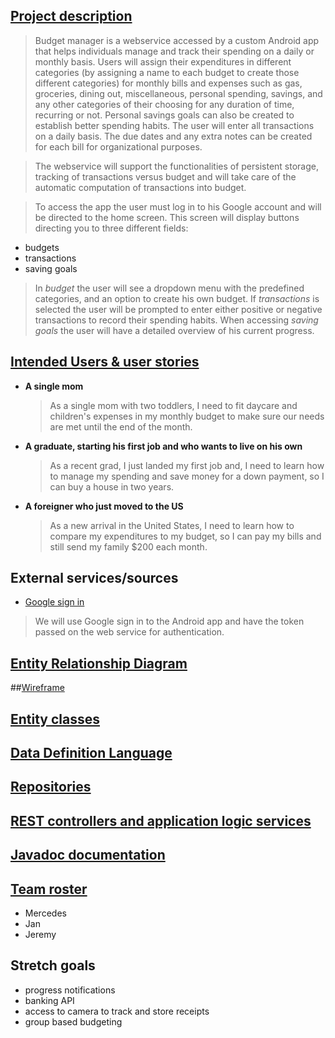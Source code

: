 ## [Project description](https://github.com/budget-manager/budget-manager.github.io/blob/master/index.md)


>Budget manager is a webservice accessed by a custom Android app that helps individuals manage and
track their spending on a daily 
or monthly basis. 
Users will assign their expenditures in different categories (by assigning a name to each budget to 
create those different categories) for monthly bills and expenses such as
gas, groceries, dining out, miscellaneous, personal spending, savings, and any other categories of 
their choosing for any duration of time, recurring or not. 
Personal savings goals can also be created to establish better spending habits.
The user will enter all transactions on a daily basis. 
The due dates and any extra notes can be created for each bill for organizational purposes. 

>The webservice will support the functionalities of persistent storage, tracking of transactions 
>versus budget and will take care of the automatic computation of transactions into budget.

>To access the app the user must log in to his Google account and will be directed to the home 
screen. This screen will display buttons directing you to three different fields: 
  * budgets
  * transactions
  * saving goals
>In _budget_ the user will see a dropdown menu with the predefined categories, and an option to
create his own budget. 
If _transactions_ is selected the user will be prompted to enter either positive or negative 
transactions to record their spending habits.
When accessing _saving goals_ the user will have a detailed overview of his current progress.


## [Intended Users & user stories](https://github.com/budget-manager/budget-manager.github.io/blob/master/index.md)


   * **A single mom**
        > As a single mom with two toddlers, I need to fit daycare and children's expenses 
          in my monthly budget to make sure our needs are met until the end of the month.
    
   * **A graduate, starting his first job and who wants to live on his own**
        > As a recent grad, I just landed my first job and, I need to learn how to manage my 
          spending and save money for a down payment, so I can buy a house in two years.
        
   * **A foreigner who just moved to the US**
        > As a new arrival in the United States, I need to learn how to compare my expenditures to
          my budget, so I can pay my bills and still send my family $200 each month.
                                                  

## External services/sources
   * [Google sign in](https://developers.google.com/identity/sign-in/android/start-integrating)
   >We will use Google sign in to the Android app and have the token passed on the web service for
   authentication. 
 

## [Entity Relationship Diagram](https://github.com/budget-manager/budget-manager.github.io/blob/master/docs/img/entity-relationships.png)

##[Wireframe](https://github.com/budget-manager/budget-manager.github.io/blob/master/docs/img/wireframe-budget-manager.png)

## [Entity classes](https://github.com/budget-manager/budget-manager-server/tree/master/src/main/java/edu/cnm/deepdive/budgetmanagerservice/model/entity)

## [Data Definition Language]()

## [Repositories](https://github.com/budget-manager/budget-manager-server/tree/master/src/main/java/edu/cnm/deepdive/budgetmanagerservice/service)

## [REST controllers and application logic services]()

## [Javadoc documentation]()

## [Team roster](https://github.com/budget-manager/budget-manager.github.io/blob/master/index.md)

* Mercedes 
* Jan
* Jeremy

## Stretch goals

   * progress notifications
   * banking API
   * access to camera to track and store receipts 
   * group based budgeting
   
   

